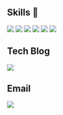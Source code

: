 ## Skills 👋
![](http://img.shields.io/badge/Python-yellow?style=flat-square&logo=Python)
![](http://img.shields.io/badge/Django-092E20?style=flat-square&logo=Django)
![](http://img.shields.io/badge/Flask-000000?style=flat-square&logo=Flask)
![](http://img.shields.io/badge/MySQL-white?style=flat-square&logo=MySQL)
![](http://img.shields.io/badge/.NET-5C2D91?style=flat-square&logo=.NET)
![](http://img.shields.io/badge/Git-white?style=flat-square&logo=Git)

## Tech Blog
![](http://img.shields.io/badge/Velog-1DBF73?style=flat-square&logo=Vagrant&link=https://velog.io/@kho5420)

## Email
![](http://img.shields.io/badge/Gmail-FFFFFF?style=flat-square&logo=Gmail&logo-color=white&link=kho5420@gmail.com)

<!--
**kho5420/kho5420** is a ✨ _special_ ✨ repository because its `README.md` (this file) appears on your GitHub profile.

Here are some ideas to get you started:

- 🔭 I’m currently working on ...
- 🌱 I’m currently learning ...
- 👯 I’m looking to collaborate on ...
- 🤔 I’m looking for help with ...
- 💬 Ask me about ...
- 📫 How to reach me: ...
- 😄 Pronouns: ...
- ⚡ Fun fact: ...
-->
